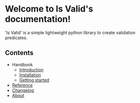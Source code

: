 # Welcome to Is Valid's documentation!
'Is Valid' is a simple lightweight python library to create validation
predicates.

## Contents
- Handbook
    - [Introduction](handbook/introduction.md)
    - [Installation](handbook/installation.md)
    - [Getting started](handbook/getting_started.md)
- [Reference](reference.md)
- [Changelog](changelog.md)
- [About](about.md)